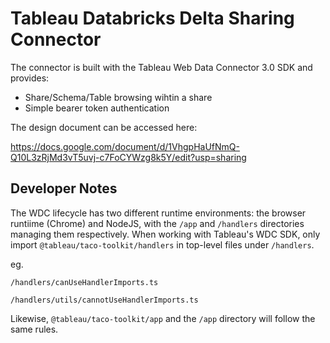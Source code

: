 # Tableau Databricks Delta Sharing Connector

The connector is built with the Tableau Web Data Connector 3.0 SDK and provides:
- Share/Schema/Table browsing wihtin a share
- Simple bearer token authentication


The design document can be accessed here: 

https://docs.google.com/document/d/1VhgpHaUfNmQ-Q10L3zRjMd3vT5uvj-c7FoCYWzg8k5Y/edit?usp=sharing

## Developer Notes

The WDC lifecycle has two different runtime environments: the browser runtiime (Chrome) and NodeJS, with the `/app` and `/handlers` directories 
managing them respectively. When working with Tableau's WDC SDK, only import `@tableau/taco-toolkit/handlers` in top-level files under `/handlers`.

eg. 

`/handlers/canUseHandlerImports.ts`

`/handlers/utils/cannotUseHandlerImports.ts`

Likewise, `@tableau/taco-toolkit/app` and the `/app` directory will follow the same rules.

